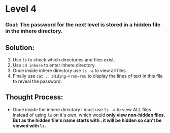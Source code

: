 # Level 4

### Goal: The password for the next level is stored in a hidden file in the inhere directory.

## Solution: 
1. Use ```ls``` to check which directories and files exist.
2. Use ```cd inhere``` to enter inhere directory.
3. Once inside inhere directory use ```ls -a``` to view all files.
4. Finally use ```cat ...Hiding-From-You``` to display the lines of text in this file to reveal the password.

## Thought Process:
- Once inside the inhere directory I must use ```ls -a``` to view ALL files instead of using ```ls``` on it's own, which would<b>
only view non-hidden files. But as the hidden file's name starts with . it will be hidden so can't be viewed with ```ls```.

